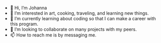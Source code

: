 - 👋 Hi, I’m Johanna
- 👀 I’m interested in art, cooking, traveling, and learning new things. 
- 🌱 I’m currently learning about coding so that I can make a career with this program. 
- 💞️ I’m looking to collaborate on many projects with my peers. 
- 📫 How to reach me is by messaging me. 

<!---
xjohanna98x/xjohanna98x is a ✨ special ✨ repository because its `README.md` (this file) appears on your GitHub profile.
You can click the Preview link to take a look at your changes.
--->
